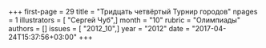 +++
first-page = 29
title = "Тридцать четвёртый Турнир городов"
npages = 1
illustrators = [ "Сергей Чуб",]
month = "10"
rubric = "Олимпиады"
authors = []
issues = [ "2012_10",]
year = "2012"
date = "2017-04-24T15:37:56+03:00"
+++

